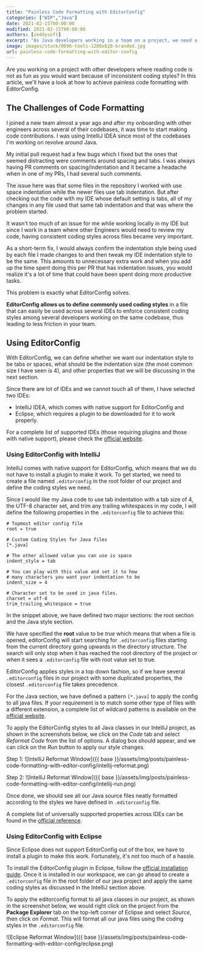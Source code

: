 ```yaml
---
title: "Painless Code Formatting with EditorConfig"
categories: ["WIP","Java"]
date: 2021-02-15T00:00:00
modified: 2021-02-15T00:00:00
authors: [zeddysoft]
excerpt: "As Java developers working in a team on a project, we need a consistent coding style in our project to enhance readability and make our code a lot cleaner and uniform - that's where EditorConfig comes into play"
image: images/stock/0096-tools-1200x628-branded.jpg
url: painless-code-formatting-with-editor-config
---
```


Are you working on a project with other developers where reading code is not as fun as you would want because of inconsistent coding styles? In this article, we'll have a look at how to achieve painless code formatting with EditorConfig.

## The Challenges of Code Formatting

I joined a new team almost a year ago and after my onboarding with other engineers across several of their codebases, it was time to start making code contributions. I was using IntelliJ IDEA since most of the codebases I'm working on revolve around Java.

My initial pull request had a few bugs which I fixed but the ones that seemed distracting were comments around spacing and tabs. I was always having PR comments on spacing/indentation and it became a headache when in one of my PRs, I had several such comments.

The issue here was that some files in the repository I worked with use space indentation while the newer files use tab indentation. But after checking out the code with my IDE whose default setting is tabs, all of my changes in any file used that same tab indentation and that was where the problem started.

It wasn't too much of an issue for me while working locally in my IDE but since I work in a team where other Engineers would need to review my code, having consistent coding styles across files became very important.

As a short-term fix, I would always confirm the indentation style being used by each file I made changes to and then tweak my IDE indentation style to be the same. This amounts to unnecessary extra work and when you add up the time spent doing this per PR that has indentation issues, you would realize it's a lot of time that could have been spent doing more productive tasks.

This problem is exactly what EditorConfig solves.

**EditorConfig allows us to define commonly used coding styles** in a file that can easily be used across several IDEs to enforce consistent coding styles among several developers working on the same codebase, thus leading to less friction in your team.

## Using EditorConfig

With EditorConfig, we can define whether we want our indentation style to be tabs or spaces, what should be the indentation size (the most common size I have seen is 4), and other properties that we will be discussing in the next section.

Since there are lot of IDEs and we cannot touch all of them, I have selected two IDEs: 

* IntelliJ IDEA, which comes with native support for EditorConfig and
* Eclipse, which requires a plugin to be downloaded for it to work properly. 

For a complete list of supported IDEs (those requiring plugins and those with native support), please check the [official website](https://editorconfig.org/).

### Using EditorConfig with IntelliJ

IntelliJ comes with native support for EditorConfig, which means that we do not have to install a plugin to make it work. To get started, we need to create a file named `.editorconfig` in the root folder of our project and define the coding styles we need.

Since I would like my Java code to use tab indentation with a tab size of 4, the UTF-8 character set, and trim any trailing whitespaces in my code, I will define the following properties in the `.editorconfig` file to achieve this:

```text
# Topmost editor config file
root = true

# Custom Coding Styles for Java files
[*.java]

# The other allowed value you can use is space
indent_style = tab 

# You can play with this value and set it to how
# many characters you want your indentation to be
indent_size = 4

# Character set to be used in java files.
charset = utf-8 
trim_trailing_whitespace = true
```

In the snippet above, we have defined two major sections: the root section and the Java style section. 

We have specified the **root** value to be *true* which means that when a file is opened, editorConfig will start searching for `.editorconfig` files starting from the current directory going upwards in the directory structure. The search will only stop when it has reached the root directory of the project or when it sees a `.editorconfig` file with root value set to true.

EditorConfig applies styles in a top down fashion, so if we have several `.editorconfig` files in our project with some duplicated properties, the closest `.editorconfig` file takes precedence.

For the Java section, we have defined a pattern `[*.java]` to apply the config to all java files. If your requirement is to match some other type of files with a different extension, a complete list of wildcard patterns is available on the [official website](https://editorconfig.org/).

To apply the EditorConfig styles to all Java classes in our IntelliJ project, as shown in the screenshots below, we click on the *Code* tab and select *Reformat Code* from the list of options. A dialog box should appear, and we can click on the *Run* button to apply our style changes. 

Step 1:
![IntelliJ Reformat Window]({{ base }}/assets/img/posts/painless-code-formatting-with-editor-config/intellij-reformat.png)

Step 2:
![IntelliJ Reformat Window]({{ base }}/assets/img/posts/painless-code-formatting-with-editor-config/intellij-run.png)

Once done, we should see all our Java source files neatly formatted according to the styles we have defined in `.editorconfig` file.

A complete list of universally supported properties across IDEs can be found in the [official reference](https://github.com/editorconfig/editorconfig/wiki/EditorConfig-Properties#current-universal-properties).

### Using EditorConfig with Eclipse
Since Eclipse does not support EditorConfig out of the box, we have to install a plugin to make this work. Fortunately, it's not too much of a hassle.

To install the EditorConfig plugin in Eclipse, follow the [official installation guide](https://github.com/ncjones/editorconfig-eclipse#installation). Once it is installed in our workspace, we can go ahead to create a `.editorconfig` file in the root folder of our java project and apply the same coding styles as discussed in the IntelliJ section above.

To apply the editorconfig format to all java classes in our project, as shown in the screenshot below, we would right click on the project from the **Package Explorer** tab on the top-left corner of Eclipse and select *Source*, then click on *Format*. This will format all our java files using the coding styles in the `.editorconfig` file.

![Eclipse Reformat Window]({{ base }}/assets/img/posts/painless-code-formatting-with-editor-config/eclipse.png)
